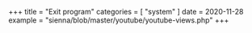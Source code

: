 +++
title = "Exit program"
categories = [ "system" ]
date = 2020-11-28
example = "sienna/blob/master/youtube/youtube-views.php"
+++
